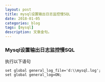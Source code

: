 ```yaml
---
layout: post
title: mysql设置输出日志监控慢SQL
date: 2018-01-05
categories: blog
tags: [mysql]
description: 文章金句。
---
```


### Mysql设置输出日志监控慢SQL
执行以下语句
``` 
set global general_log_file='d:\\mysql.log';
set global general_log=ON;
```












